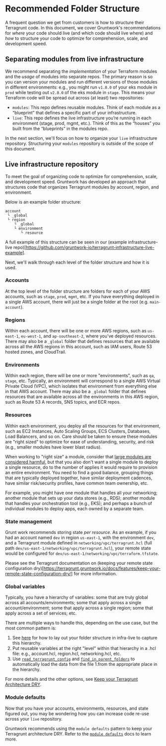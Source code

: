 # Recommended Folder Structure

A frequent question we get from customers is how to structure their Terragrunt code. In this document, we cover Gruntwork's recommendations for _where_ your code should live (and which code should live where) and _how_ to structure your code to optimize for comprehension, scale, and development speed.

## Separating modules from live infrastructure

We recommend separating the _implementation_ of your Terraform modules and the _usage_ of modules into separate repos. The primary reason is so you can version your modules and run different versions of those modules in different environments: e.g., you might run `v1.0.0` of your eks module in `prod` while testing out `v2.0.0` of the eks module in `stage`. This means your Terraform code will be spread out across (at least) two repositories:

- `modules`: This repo defines reusable modules. Think of each module as a “blueprint” that defines a specific part of your infrastructure.
- `live`: This repo defines the live infrastructure you’re running in each environment (stage, prod, mgmt, etc.). Think of this as the “houses” you built from the “blueprints” in the modules repo.

In the next section, we'll focus on how to organize your `live` infrastructure repository. Structuring your `modules` repository is outside of the scope of this document.

## Live infrastructure repository

To meet the goal of organizing code to optimize for comprehension, scale, and development speed. Gruntwork has developed an approach that structures code that organizes Terragrunt modules by account, region, and environment.

Below is an example folder structure:
```
account
 └ _global
 └ region
    └ _global
    └ environment
       └ resource
```

A full example of this structure can be seen in our (example infrastructure-live repo)[https://github.com/gruntwork-io/terragrunt-infrastructure-live-example].

Next, we'll walk through each level of the folder structure and how it is used.

### Accounts

At the top level of the folder structure are folders for each of your AWS accounts, such as `stage`, `prod`, `mgmt`, etc. If you have everything deployed in a single AWS account, there will just be a single folder at the root (e.g. `main-account`).

### Regions

Within each account, there will be one or more AWS regions, such as `us-east-1`, `eu-west-1`, and `ap-southeast-2`, where you've deployed resources. There may also be a `_global` folder that defines resources that are available across all the AWS regions in this account, such as IAM users, Route 53 hosted zones, and CloudTrail.

### Environments

Within each region, there will be one or more "environments", such as `qa`, `stage`, etc. Typically, an environment will correspond to a single AWS Virtual Private Cloud (VPC), which isolates that environment from everything else in that AWS account. There may also be a `_global` folder that defines resources that are available across all the environments in this AWS region, such as Route 53 A records, SNS topics, and ECR repos.

### Resources

Within each environment, you deploy all the resources for that environment, such as EC2 Instances, Auto Scaling Groups, ECS Clusters, Databases, Load Balancers, and so on. Care should be taken to ensure these modules are "right sized" to optimize for ease of understanding, security, and risk (e.g., smaller modules have lower blast radius).

When working to "right size" a module, consider that [large modules are considered harmful](https://blog.gruntwork.io/5-lessons-learned-from-writing-over-300-000-lines-of-infrastructure-code-36ba7fadeac1#302b), but that you also don't want a single module to deploy a single resource, do to the number of applies it would require to provision an entire environment. You need to find a good balance, grouping things that are typically deployed together, have similar deployment cadences, have similar risk/security profiles, have common team ownership, etc.

For example, you might have one module that handles all your networking; another module that sets up your data stores (e.g., RDS); another module that handles your orchestration tool (e.g., EKS); and perhaps a bunch of individual modules to deploy apps, each owned by a separate team.

### State management

Grunt work recommends storing state _per resource_. As an example, if you had an account named `dev` in region `us-east-1`, with the environment `dev`, and a Terragrunt module defined in `networking/vpc/terragrunt.hcl` (full path `dev/us-east-1/networking/vpc/terragrunt.hcl`), your remote state would be configured for `dev/us-east-1/networking/vpc/terraform.tfstate`.

Please see the Terragrunt documentation on (keeping your remote state configuration dry)[https://terragrunt.gruntwork.io/docs/features/keep-your-remote-state-configuration-dry/] for more information.

### Global variables

Typically, you have a hierarchy of variables: some that are truly global across all accounts/environments; some that apply across a single account/environment; some that apply across a single region; some that apply across a set of services; etc.

There are multiple ways to handle this, depending on the use case, but the most common pattern is:

1. See [here](https://github.com/gruntwork-io/terragrunt-infrastructure-live-example#how-is-the-code-in-this-repo-organized) for how to lay out your folder structure in infra-live to capture this hierarchy.
1. Put reusable variables at the right "level" within that hierarchy in a .hcl file: e.g., account.hcl, region.hcl, networking.hcl, etc.
1. Use [`read_terragrunt_config`](https://github.com/orgs/gruntwork-io/discussions/765#:~:text=read_terragrunt_config) and [`find_in_parent_folders`](https://terragrunt.gruntwork.io/docs/reference/built-in-functions/#find_in_parent_folders) to automatically load the data from the file 1.from the appropriate place in the hierarchy.

For more details and the other options, see [Keep your Terragrunt Architecture DRY](https://github.com/orgs/gruntwork-io/discussions/765#:~:text=Keep%20your%20Terragrunt%20Architecture%20DRY).

### Module defaults

Now that you have your accounts, environments, resources, and state figured out, you may be wondering how you can increase code re-use across your `live` repository.

Gruntwork recommends using the `module defaults` pattern to keep your Terragrunt architecture DRY. Refer to the [`module defaults`](./module_defaults/index.md) docs to learn more.
